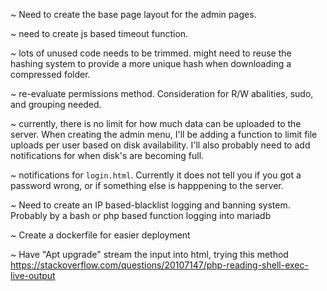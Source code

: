 ~ Need to create the base page layout for the admin pages.

~ need to create js based timeout function.

~ lots of unused code needs to be trimmed. might need to reuse the hashing system to provide a more unique hash when downloading a compressed folder.

~ re-evaluate permissions method. Consideration for R/W abalities, sudo, and grouping needed.

~ currently, there is no limit for how much data can be uploaded to the server. When creating the admin menu, I'll be adding a function to limit file uploads per user based on disk availability. I'll also probably need to add notifications for when disk's are becoming full.

~ notifications for `login.html`. Currently it does not tell you if you got a password wrong, or if something else is happpening to the server.

~ Need to create an IP based-blacklist logging and banning system. Probably by a bash or php based function logging into mariadb

~ Create a dockerfile for easier deployment

~ Have "Apt upgrade" stream the input into html, trying this method https://stackoverflow.com/questions/20107147/php-reading-shell-exec-live-output
